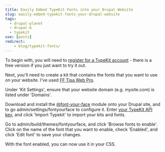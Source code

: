 ```yaml
---
title: Easily Embed TypeKit Fonts into your Drupal Website
slug: easily-embed-typekit-fonts-your-drupal-website
tags:
  - drupal-planet
  - drupal-6
  - typekit
use: [posts]
redirect:
    - blog/typekit-fonts/
---
```

To begin with, you will need to [register for a TypeKit account](https://typekit.com/plans) - there is a free version if you just want to try it out.

Next, you'll need to create a kit that contains the fonts that you want to use on your website. I've used [FF Tisa Web Pro](http://typekit.com/fonts/ff-tisa-web-pro).

Under 'Kit Settings', ensure that your website domain (e.g. mysite.com) is listed under 'Domains'.

Download and install the [@font-your-face](http://drupal.org/project/fontyourface) module onto your Drupal site, and to go admin/settings/fontyourface to configure it. Enter [your TypeKit API key](https://typekit.com/account/tokens), and click 'Import Typekit' to import your kits and fonts.

Go to admin/build/themes/fontyourface, and click 'Browse fonts to enable'. Click on the name of the font that you want to enable, check 'Enabled', and click 'Edit font' to save your changes.

With the font enabled, you can now use it in your CSS.
